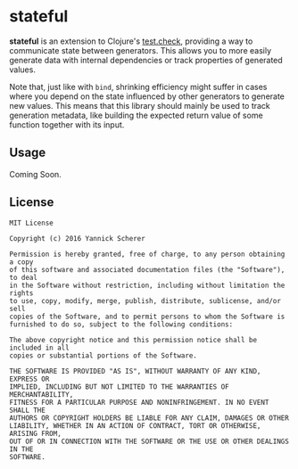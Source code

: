 # stateful

__stateful__ is an extension to Clojure's [test.check][test-check], providing a
way to communicate state between generators. This allows you to more easily
generate data with internal dependencies or track properties of generated
values.

Note that, just like with `bind`, shrinking efficiency might suffer in cases
where you depend on the state influenced by other generators to generate new
values. This means that this library should mainly be used to track generation
metadata, like building the expected return value of some function together with
its input.

[test-check]: https://github.com/clojure/test.check

## Usage

Coming Soon.

## License

```
MIT License

Copyright (c) 2016 Yannick Scherer

Permission is hereby granted, free of charge, to any person obtaining a copy
of this software and associated documentation files (the "Software"), to deal
in the Software without restriction, including without limitation the rights
to use, copy, modify, merge, publish, distribute, sublicense, and/or sell
copies of the Software, and to permit persons to whom the Software is
furnished to do so, subject to the following conditions:

The above copyright notice and this permission notice shall be included in all
copies or substantial portions of the Software.

THE SOFTWARE IS PROVIDED "AS IS", WITHOUT WARRANTY OF ANY KIND, EXPRESS OR
IMPLIED, INCLUDING BUT NOT LIMITED TO THE WARRANTIES OF MERCHANTABILITY,
FITNESS FOR A PARTICULAR PURPOSE AND NONINFRINGEMENT. IN NO EVENT SHALL THE
AUTHORS OR COPYRIGHT HOLDERS BE LIABLE FOR ANY CLAIM, DAMAGES OR OTHER
LIABILITY, WHETHER IN AN ACTION OF CONTRACT, TORT OR OTHERWISE, ARISING FROM,
OUT OF OR IN CONNECTION WITH THE SOFTWARE OR THE USE OR OTHER DEALINGS IN THE
SOFTWARE.
```
